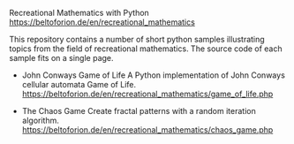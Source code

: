Recreational Mathematics with Python
https://beltoforion.de/en/recreational_mathematics

This repository contains a number of short python samples illustrating topics from the field of recreational mathematics. The source code of each sample fits on a single page.

- John Conways Game of Life
A Python implementation of John Conways cellular automata Game of Life.
https://beltoforion.de/en/recreational_mathematics/game_of_life.php

- The Chaos Game
Create fractal patterns with a random iteration algorithm.
https://beltoforion.de/en/recreational_mathematics/chaos_game.php
